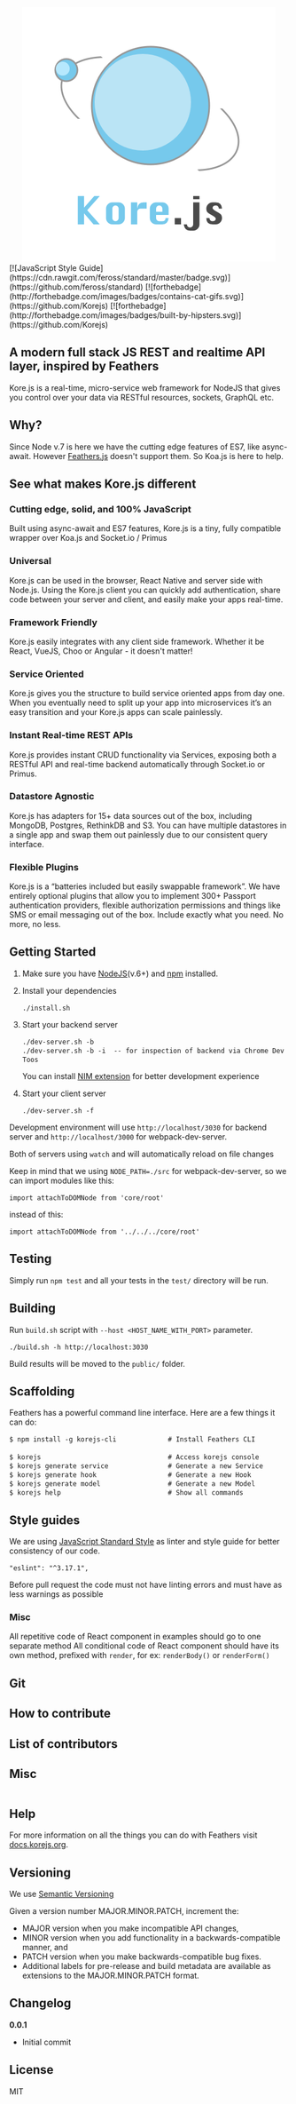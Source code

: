 <div style="text-align: center;"><img src="https://github.com/Korejs/korejs/raw/master/misc/images/Kore.js-Logo.png" alt="Kore.js Logo"/></div>
[![JavaScript Style Guide](https://cdn.rawgit.com/feross/standard/master/badge.svg)](https://github.com/feross/standard)
[![forthebadge](http://forthebadge.com/images/badges/contains-cat-gifs.svg)](https://github.com/Korejs)
[![forthebadge](http://forthebadge.com/images/badges/built-by-hipsters.svg)](https://github.com/Korejs)

## A modern full stack JS REST and realtime API layer, inspired by Feathers

Kore.js is a real-time, micro-service web framework for NodeJS that gives you control over your data via RESTful resources, sockets, GraphQL etc.

## Why?
Since Node v.7 is here we have the cutting edge features of ES7, like async-await. However [Feathers.js](https://korejs.com/) doesn't support them.
So Koa.js is here to help.

## See what makes Kore.js different

### Cutting edge, solid, and 100% JavaScript

Built using async-await and ES7 features, Kore.js is a tiny, fully compatible wrapper over Koa.js and Socket.io / Primus

### Universal
Kore.js can be used in the browser, React Native and server side with Node.js. Using the Kore.js client you can quickly add authentication, share code between your server and client, and easily make your apps real-time.

### Framework Friendly
Kore.js easily integrates with any client side framework. Whether it be React, VueJS, Choo or Angular - it doesn't matter!

### Service Oriented
Kore.js gives you the structure to build service oriented apps from day one. When you eventually need to split up your app into microservices it’s an easy transition and your Kore.js apps can scale painlessly.

### Instant Real-time REST APIs
Kore.js provides instant CRUD functionality via Services, exposing both a RESTful API and real-time backend automatically through Socket.io or Primus.

### Datastore Agnostic
Kore.js has adapters for 15+ data sources out of the box, including MongoDB, Postgres, RethinkDB and S3. You can have multiple datastores in a single app and swap them out painlessly due to our consistent query interface.

### Flexible Plugins
Kore.js is a “batteries included but easily swappable framework”. We have entirely optional plugins that allow you to implement 300+ Passport authentication providers, flexible authorization permissions and things like SMS or email messaging out of the box. Include exactly what you need. No more, no less.


## Getting Started

1. Make sure you have [NodeJS](https://nodejs.org/)(v.6+) and [npm](https://www.npmjs.com/) installed.
2. Install your dependencies

    ```
    ./install.sh
    ```

3. Start your backend server

    ```
    ./dev-server.sh -b
    ./dev-server.sh -b -i  -- for inspection of backend via Chrome Dev Toos
    ```
    You can install [NIM extension](https://chrome.google.com/webstore/detail/nim-node-inspector-manage/gnhhdgbaldcilmgcpfddgdbkhjohddkj "Node Inspector Manager") for better development experience

4. Start your client server

    ```
    ./dev-server.sh -f
    ```

Development environment will use `http://localhost/3030` for backend server and `http://localhost/3000` for webpack-dev-server.

Both of servers using `watch` and will automatically reload on file changes

Keep in mind that we using `NODE_PATH=./src` for webpack-dev-server, so we can import modules like this:

 ````
 import attachToDOMNode from 'core/root'
 ````

instead of this:

 ````
 import attachToDOMNode from '../../../core/root'
 ````

## Testing

Simply run `npm test` and all your tests in the `test/` directory will be run.

## Building

Run `build.sh` script with `--host <HOST_NAME_WITH_PORT>` parameter.

`````
./build.sh -h http://localhost:3030
`````

Build results will be
moved to the `public/` folder.


## Scaffolding

Feathers has a powerful command line interface. Here are a few things it can do:

```
$ npm install -g korejs-cli             # Install Feathers CLI

$ korejs                                # Access korejs console
$ korejs generate service               # Generate a new Service
$ korejs generate hook                  # Generate a new Hook
$ korejs generate model                 # Generate a new Model
$ korejs help                           # Show all commands
```

## Style guides

We are using [JavaScript Standard Style](https://standardjs.com/) as linter and style guide for better consistency of our code.
````
"eslint": "^3.17.1",
````
Before pull request the code must not have linting errors and must have as less warnings as possible

### Misc
All repetitive code of React component in examples should go to one separate method
All conditional code of React component should have its own method, prefixed with `render`, for ex: `renderBody()` or `renderForm()`

## Git

## How to contribute

## List of contributors

## Misc

```

```

## Help

For more information on all the things you can do with Feathers visit [docs.korejs.org](docs.korejs.org).

## Versioning

We use [Semantic Versioning](http://semver.org/)

Given a version number MAJOR.MINOR.PATCH, increment the:

* MAJOR version when you make incompatible API changes,
* MINOR version when you add functionality in a backwards-compatible manner, and
* PATCH version when you make backwards-compatible bug fixes.
* Additional labels for pre-release and build metadata are available as extensions to the MAJOR.MINOR.PATCH format.

## Changelog

__0.0.1__

- Initial commit

## License

MIT
